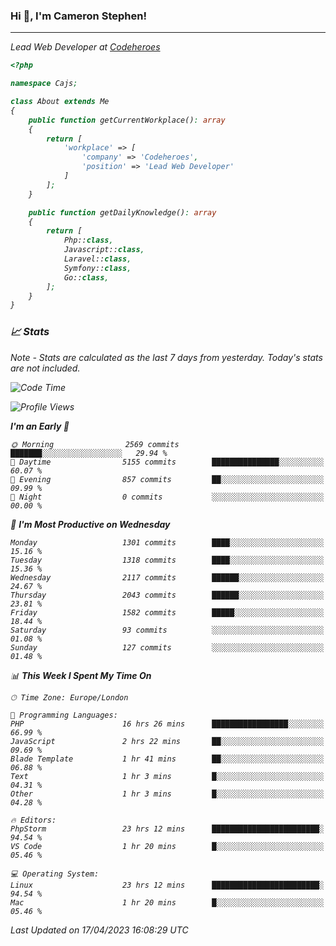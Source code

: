 ### Hi 👋, I'm Cameron Stephen!
<hr>
<p><em>Lead Web Developer at <a href="https://codeheroes.co.uk">Codeheroes</a></p>


```php
<?php

namespace Cajs;

class About extends Me
{
    public function getCurrentWorkplace(): array
    {
        return [
            'workplace' => [
                'company' => 'Codeheroes',
                'position' => 'Lead Web Developer'
            ]
        ];
    }

    public function getDailyKnowledge(): array
    {
        return [
            Php::class,
            Javascript::class,
            Laravel::class,
            Symfony::class,
            Go::class,
        ];
    }
}
```

### 📈 Stats
<p><em>Note - Stats are calculated as the last 7 days from yesterday. Today's stats are not included.</em></p>


<!--START_SECTION:waka-->
![Code Time](http://img.shields.io/badge/Code%20Time-3%2C319%20hrs%206%20mins-blue)

![Profile Views](http://img.shields.io/badge/Profile%20Views-0-blue)

**I'm an Early 🐤** 

```text
🌞 Morning                2569 commits        ███████░░░░░░░░░░░░░░░░░░   29.94 % 
🌆 Daytime                5155 commits        ███████████████░░░░░░░░░░   60.07 % 
🌃 Evening                857 commits         ██░░░░░░░░░░░░░░░░░░░░░░░   09.99 % 
🌙 Night                  0 commits           ░░░░░░░░░░░░░░░░░░░░░░░░░   00.00 % 
```
📅 **I'm Most Productive on Wednesday** 

```text
Monday                   1301 commits        ████░░░░░░░░░░░░░░░░░░░░░   15.16 % 
Tuesday                  1318 commits        ████░░░░░░░░░░░░░░░░░░░░░   15.36 % 
Wednesday                2117 commits        ██████░░░░░░░░░░░░░░░░░░░   24.67 % 
Thursday                 2043 commits        ██████░░░░░░░░░░░░░░░░░░░   23.81 % 
Friday                   1582 commits        █████░░░░░░░░░░░░░░░░░░░░   18.44 % 
Saturday                 93 commits          ░░░░░░░░░░░░░░░░░░░░░░░░░   01.08 % 
Sunday                   127 commits         ░░░░░░░░░░░░░░░░░░░░░░░░░   01.48 % 
```


📊 **This Week I Spent My Time On** 

```text
🕑︎ Time Zone: Europe/London

💬 Programming Languages: 
PHP                      16 hrs 26 mins      █████████████████░░░░░░░░   66.99 % 
JavaScript               2 hrs 22 mins       ██░░░░░░░░░░░░░░░░░░░░░░░   09.69 % 
Blade Template           1 hr 41 mins        ██░░░░░░░░░░░░░░░░░░░░░░░   06.88 % 
Text                     1 hr 3 mins         █░░░░░░░░░░░░░░░░░░░░░░░░   04.31 % 
Other                    1 hr 3 mins         █░░░░░░░░░░░░░░░░░░░░░░░░   04.28 % 

🔥 Editors: 
PhpStorm                 23 hrs 12 mins      ████████████████████████░   94.54 % 
VS Code                  1 hr 20 mins        █░░░░░░░░░░░░░░░░░░░░░░░░   05.46 % 

💻 Operating System: 
Linux                    23 hrs 12 mins      ████████████████████████░   94.54 % 
Mac                      1 hr 20 mins        █░░░░░░░░░░░░░░░░░░░░░░░░   05.46 % 
```


 Last Updated on 17/04/2023 16:08:29 UTC
<!--END_SECTION:waka-->
